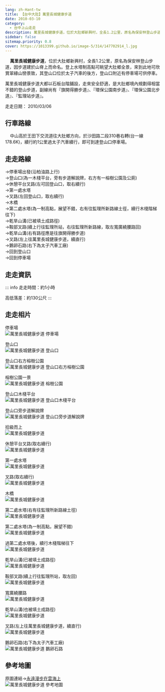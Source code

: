```yaml
---
lang: zh-Hant-tw
title: 【台中大肚】萬里長城健康步道
date: 2010-03-10
category: 
  - 台中上山走走
description: 萬里長城健康步道，位於大肚鄉新興村，全長1.2公里，原名為保安林登山步道，因步道建於山脊上而命名。登上水塔制高點可眺望大肚鄉全景，來到此地可欣賞翠綠山巒景致，其登山口位於太子汽車的後方，登山口附近有停車場可供停車。 萬里長城健康步道大都以石板台階鋪設，走來安全舒適，是大肚鄉境內規劃得相當不錯的登山步道。
sidebar: false
sitemap.priority: 0.8
cover: https://1013399.github.io/image-5/314/147702914_l.jpg
---
```


    **萬里長城健康步道**，位於大肚鄉新興村，全長1.2公里，原名為保安林登山步道，因步道建於山脊上而命名。登上水塔制高點可眺望大肚鄉全景，來到此地可欣賞翠綠山巒景致，其登山口位於太子汽車的後方，登山口附近有停車場可供停車。  

<!-- more -->

萬里長城健康步道大都以石板台階鋪設，走來安全舒適，是大肚鄉境內規劃得相當不錯的登山步道，副線尚有『旗開得勝步道』、『環保公園南步道』、『環保公園北步道』、『監理站步道』。

走走日期： 2010/03/06

## 行車路線
    中山高於王田下交流道往大肚鄉方向，於沙田路二段310巷右轉(台一線178.6K)，續行約1公里過太子汽車續行，即可到達登山口停車場。

## 走走路線
→停車場出發(沿柏油路上行)  
→登山口(為一木棧平台，旁有步道解說牌，右方有一榕樹公園及公廁)  
→休憩平台叉路(左可回登山口，取右續行)  
→第一處水塔  
→叉路(左回登山口，取右續行)  
→木橋  
→第二處水塔(為一制高點，展望不錯，右有往監理所新路線土徑，續行木棧階梯往下)  
→乾旱山溝(已被填土成路徑)  
→鞍部叉路(續上行往監理所站，右往監理所新路線，取左寬廣繞腰路回)  
→乾旱山溝(右有路徑應是往旗開得勝步道)  
→叉路(左上往萬里長城健康步道，續直行)  
→鵝卵石路(右下為太子汽車工廠)  
→回到登山口  
→回到停車場

## 走走資訊
::: info
走走時間：約1小時

高低落差：約130公尺
:::

## 走走相片

停車場  
![萬里長城健康步道 停車場](https://1013399.github.io/image-5/314/147702605_l.jpg)

登山口  
![萬里長城健康步道 登山口](https://1013399.github.io/image-5/314/147702609_l.jpg)

登山口右方榕樹公園  
![萬里長城健康步道 登山口右方榕樹公園](https://1013399.github.io/image-5/314/147702702_l.jpg)

榕樹公園一景  
![萬里長城健康步道 榕樹公園](https://1013399.github.io/image-5/314/147702599_l.jpg)

登山口木棧平台  
![萬里長城健康步道 登山口木棧平台](https://1013399.github.io/image-5/314/147702651_l.jpg)

登山口旁步道解說牌  
![萬里長城健康步道 登山口旁步道解說牌](https://1013399.github.io/image-5/314/147702709_l.jpg)

拾級而上  
![萬里長城健康步道](https://1013399.github.io/image-5/314/147702716_l.jpg)

休憩平台叉路(取右續行)  
![萬里長城健康步道](https://1013399.github.io/image-5/314/147702766_l.jpg)

第一處水塔  
![萬里長城健康步道](https://1013399.github.io/image-5/314/147702771_l.jpg)

叉路(取右續行)  
![萬里長城健康步道](https://1013399.github.io/image-5/314/147702775_l.jpg)

木橋  
![萬里長城健康步道](https://1013399.github.io/image-5/314/147702827_l.jpg)

第二處水塔(右有往監理所新路線土徑)  
![萬里長城健康步道](https://1013399.github.io/image-5/314/147702886_l.jpg)

第二處水塔(為一制高點，展望不錯)  
![萬里長城健康步道](https://1013399.github.io/image-5/314/147702891_l.jpg)

過第二處水塔後，續行木棧階梯往下  
![萬里長城健康步道](https://1013399.github.io/image-5/314/147702914_l.jpg)

乾旱山溝(已被填土成路徑)  
![萬里長城健康步道](https://1013399.github.io/image-5/314/147702949_l.jpg)

鞍部叉路(續上行往監理所站，取左回)  
![萬里長城健康步道](https://1013399.github.io/image-5/314/147702966_l.jpg)

寬廣繞腰路  
![萬里長城健康步道](https://1013399.github.io/image-5/314/147703014_l.jpg)

乾旱山溝(也被填土成路徑)  
![萬里長城健康步道](https://1013399.github.io/image-5/314/147703021_l.jpg)

叉路(左上往萬里長城健康步道，續直行)  
![萬里長城健康步道](https://1013399.github.io/image-5/314/147703025_l.jpg)

鵝卵石路(右下為太子汽車工廠)  
![萬里長城健康步道 鵝卵石路](https://1013399.github.io/image-5/314/147703028_l.jpg)

## 參考地圖
原圖連結→[永遠漫步在雲海上](http://blog.yam.com/amjads/article/25281432)  
![萬里長城健康步道 參考地圖](https://1013399.github.io/image-5/314/147703136_l.jpg)